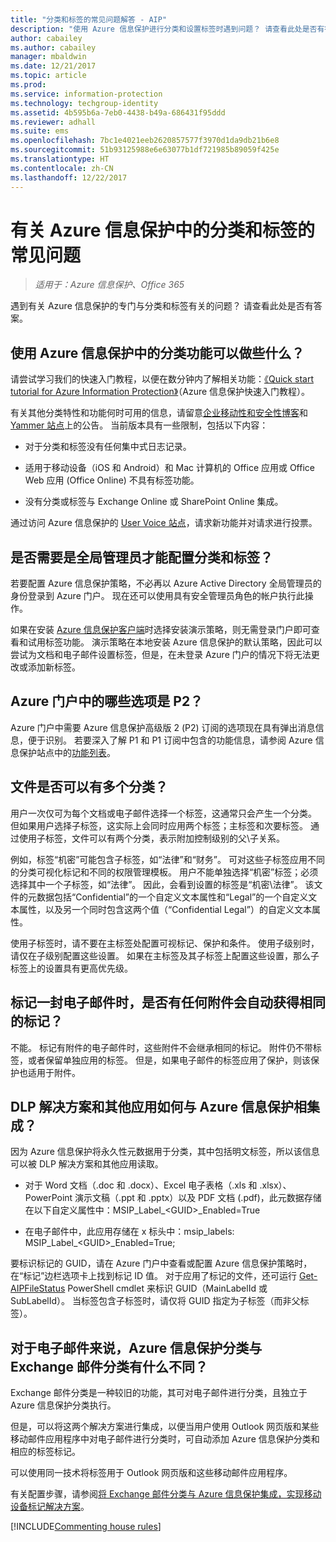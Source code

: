 ```yaml
---
title: "分类和标签的常见问题解答 - AIP"
description: "使用 Azure 信息保护进行分类和设置标签时遇到问题？ 请查看此处是否有答案。"
author: cabailey
ms.author: cabailey
manager: mbaldwin
ms.date: 12/21/2017
ms.topic: article
ms.prod: 
ms.service: information-protection
ms.technology: techgroup-identity
ms.assetid: 4b595b6a-7eb0-4438-b49a-686431f95ddd
ms.reviewer: adhall
ms.suite: ems
ms.openlocfilehash: 7bc1e4021eeb2620857577f3970d1da9db21b6e8
ms.sourcegitcommit: 51b93125988e6e63077b1df721985b89059f425e
ms.translationtype: HT
ms.contentlocale: zh-CN
ms.lasthandoff: 12/22/2017
---
```

# <a name="frequently-asked-questions-about-classification-and-labeling-in-azure-information-protection"></a>有关 Azure 信息保护中的分类和标签的常见问题

>*适用于：Azure 信息保护、Office 365*

遇到有关 Azure 信息保护的专门与分类和标签有关的问题？  请查看此处是否有答案。 

## <a name="what-can-i-do-with-the-classification-capabilities-in-azure-information-protection"></a>使用 Azure 信息保护中的分类功能可以做些什么？

请尝试学习我们的快速入门教程，以便在数分钟内了解相关功能：[《Quick start tutorial for Azure Information Protection》](infoprotect-quick-start-tutorial.md)（Azure 信息保护快速入门教程）。

有关其他分类特性和功能何时可用的信息，请留意[企业移动性和安全性博客](https://blogs.technet.microsoft.com/enterprisemobility/?product=azure-information-protection)和 [Yammer 站点](https://www.yammer.com/askipteam/#/threads/inGroup?type=in_group&feedId=8652489&view=all)上的公告。 当前版本具有一些限制，包括以下内容：

- 对于分类和标签没有任何集中式日志记录。

- 适用于移动设备（iOS 和 Android）和 Mac 计算机的 Office 应用或 Office Web 应用 (Office Online) 不具有标签功能。

- 没有分类或标签与 Exchange Online 或 SharePoint Online 集成。

通过访问 Azure 信息保护的 [User Voice 站点](https://msip.uservoice.com/)，请求新功能并对请求进行投票。

## <a name="do-i-need-to-be-a-global-admin-to-configure-classification-and-labels"></a>是否需要是全局管理员才能配置分类和标签？

若要配置 Azure 信息保护策略，不必再以 Azure Active Directory 全局管理员的身份登录到 Azure 门户。 现在还可以使用具有安全管理员角色的帐户执行此操作。

如果在安装 [Azure 信息保护客户端](https://www.microsoft.com/en-us/download/details.aspx?id=53018)时选择安装演示策略，则无需登录门户即可查看和试用标签功能。 演示策略在本地安装 Azure 信息保护的默认策略，因此可以尝试为文档和电子邮件设置标签，但是，在未登录 Azure 门户的情况下将无法更改或添加新标签。 

## <a name="which-options-in-the-azure-portal-are-p2"></a>Azure 门户中的哪些选项是 P2？

Azure 门户中需要 Azure 信息保护高级版 2 (P2) 订阅的选项现在具有弹出消息信息，便于识别。 若要深入了解 P1 和 P1 订阅中包含的功能信息，请参阅 Azure 信息保护站点中的[功能列表](https://www.microsoft.com/cloud-platform/azure-information-protection-features)。

## <a name="can-a-file-have-more-than-one-classification"></a>文件是否可以有多个分类？

用户一次仅可为每个文档或电子邮件选择一个标签，这通常只会产生一个分类。 但如果用户选择子标签，这实际上会同时应用两个标签；主标签和次要标签。 通过使用子标签，文件可以有两个分类，表示附加控制级别的父\子关系。

例如，标签“机密”可能包含子标签，如“法律”和“财务”。 可对这些子标签应用不同的分类可视化标记和不同的权限管理模板。 用户不能单独选择“机密”标签；必须选择其中一个子标签，如“法律”。 因此，会看到设置的标签是“机密\法律”。 该文件的元数据包括“Confidential”的一个自定义文本属性和“Legal”的一个自定义文本属性，以及另一个同时包含这两个值（“Confidential Legal”）的自定义文本属性。 

使用子标签时，请不要在主标签处配置可视标记、保护和条件。 使用子级别时，请仅在子级别配置这些设置。 如果在主标签及其子标签上配置这些设置，那么子标签上的设置具有更高优先级。

## <a name="when-an-email-is-labeled-do-any-attachments-automatically-get-the-same-labeling"></a>标记一封电子邮件时，是否有任何附件会自动获得相同的标记？

不能。 标记有附件的电子邮件时，这些附件不会继承相同的标记。 附件仍不带标签，或者保留单独应用的标签。 但是，如果电子邮件的标签应用了保护，则该保护也适用于附件。

## <a name="how-can-dlp-solutions-and-other-applications-integrate-with-azure-information-protection"></a>DLP 解决方案和其他应用如何与 Azure 信息保护相集成？

因为 Azure 信息保护将永久性元数据用于分类，其中包括明文标签，所以该信息可以被 DLP 解决方案和其他应用读取。 

- 对于 Word 文档（.doc 和 .docx）、Excel 电子表格（.xls 和 .xlsx）、PowerPoint 演示文稿（.ppt 和 .pptx）以及 PDF 文档 (.pdf)，此元数据存储在以下自定义属性中：MSIP_Label_\<GUID>_Enabled=True  

- 在电子邮件中，此应用存储在 x 标头中：msip_labels: MSIP_Label_\<GUID>_Enabled=True;  

要标识标记的 GUID，请在 Azure 门户中查看或配置 Azure 信息保护策略时，在“标记”边栏选项卡上找到标记 ID 值。 对于应用了标记的文件，还可运行 [Get-AIPFileStatus](/powershell/module/azureinformationprotection/get-aipfilestatus) PowerShell cmdlet 来标识 GUID（MainLabelId 或 SubLabelId）。 当标签包含子标签时，请仅将 GUID 指定为子标签（而非父标签）。

## <a name="how-is-azure-information-protection-classification-for-emails-different-from-exchange-message-classification"></a>对于电子邮件来说，Azure 信息保护分类与 Exchange 邮件分类有什么不同？

Exchange 邮件分类是一种较旧的功能，其可对电子邮件进行分类，且独立于 Azure 信息保护分类执行。 

但是，可以将这两个解决方案进行集成，以便当用户使用 Outlook 网页版和某些移动邮件应用程序中对电子邮件进行分类时，可自动添加 Azure 信息保护分类和相应的标签标记。 

可以使用同一技术将标签用于 Outlook 网页版和这些移动邮件应用程序。

有关配置步骤，请参阅[将 Exchange 邮件分类与 Azure 信息保护集成，实现移动设备标记解决方案](../rms-client/client-admin-guide-customizations.md#integration-with-exchange-message-classification-for-a-mobile-device-labeling-solution)。 



[!INCLUDE[Commenting house rules](../includes/houserules.md)]
